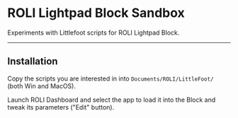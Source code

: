 # ROLI Lightpad Block Sandbox

Experiments with Littlefoot scripts for ROLI Lightpad Block.

---

## Installation

Copy the scripts you are interested in into `Documents/ROLI/LittleFoot/` (both Win and MacOS).

Launch ROLI Dashboard and select the app to load it into the Block and tweak its parameters ("Edit" button).
